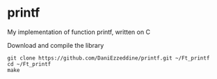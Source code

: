 # printf
My implementation of function printf, written on C


Download and compile the library
```
git clone https://github.com/DaniEzzeddine/printf.git ~/Ft_printf
cd ~/Ft_printf
make
```
